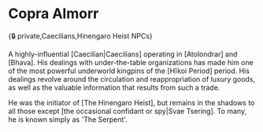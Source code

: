 # Copra Almorr

{🔒 private,Caecilians,Hinengaro Heist NPCs}

A highly-influential [Caecilian|Caecilians] operating in [Atolondrar] and [Bhava]. His dealings with under-the-table organizations has made him one of the most powerful underworld kingpins of the [Hīkoi Period] period. His dealings revolve around the circulation and reappropriation of luxury goods, as well as the valuable information that results from such a trade.

He was the initiator of [The Hinengaro Heist], but remains in the shadows to all those except [the occasional confidant or spy|Svae Tsering]. To many, he is known simply as 'The Serpent'.
